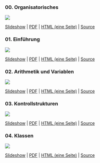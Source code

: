<div class="row">

<div class="span4">

### 00. Organisatorisches

![](/lectures/seiib/webimg/00_Organisatorisches.png)

[Slideshow](/lectures/seiib/presentation/00_Organisatorisches.html) |
[PDF](/lectures/seiib/pdf/00_Organisatorisches.pdf) |
[HTML (eine Seite)](/lectures/seiib/html/00_Organisatorisches.html) |
[Source](https://github.com/obcode/seiib/blob/master/00_Organisatorisches.txt)

</div>

<div class="span4">

### 01. Einführung

![](/lectures/seiib/webimg/01_Einfuehrung.png)

[Slideshow](/lectures/seiib/presentation/01_Einfuehrung.html) |
[PDF](/lectures/seiib/pdf/01_Einfuehrung.pdf) |
[HTML (eine Seite)](/lectures/seiib/html/01_Einfuehrung.html) |
[Source](https://github.com/obcode/seiib/blob/master/01_Einfuehrung.txt)

</div>

<div class="span4">

### 02. Arithmetik und Variablen

![](/lectures/seiib/webimg/02_ArithmetikUndVariablen.png)

[Slideshow](/lectures/seiib/presentation/02_ArithmetikUndVariablen.html) |
[PDF](/lectures/seiib/pdf/02_ArithmetikUndVariablen.pdf) |
[HTML (eine Seite)](/lectures/seiib/html/02_ArithmetikUndVariablen.html) |
[Source](https://github.com/obcode/seiib/blob/master/02_ArithmetikUndVariablen.txt)

</div>

</div>

<div class="row">

<div class="span4">

### 03. Kontrollstrukturen

![](/lectures/seiib/webimg/03_Kontrollstrukturen.png)

[Slideshow](/lectures/seiib/presentation/03_Kontrollstrukturen.html) |
[PDF](/lectures/seiib/pdf/03_Kontrollstrukturen.pdf) |
[HTML (eine Seite)](/lectures/seiib/html/03_Kontrollstrukturen.html) |
[Source](https://github.com/obcode/seiib/blob/master/03_Kontrollstrukturen.txt)

</div>

<div class="span4">

### 04. Klassen

![](/lectures/seiib/webimg/04_Klassen.png)

[Slideshow](/lectures/seiib/presentation/04_Klassen.html) |
[PDF](/lectures/seiib/pdf/04_Klassen.pdf) |
[HTML (eine Seite)](/lectures/seiib/html/04_Klassen.html) |
[Source](https://github.com/obcode/seiib/blob/master/04_Klassen.txt)

</div>

</div>
